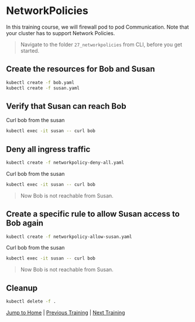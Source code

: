 # NetworkPolicies

In this training course, we will firewall pod to pod Communication. Note that your cluster has to support Network Policies.

>Navigate to the folder `27_networkpolicies` from CLI, before you get started. 

## Create the resources for Bob and Susan

```bash
kubectl create -f bob.yaml
kubectl create -f susan.yaml
```

## Verify that Susan can reach Bob

Curl bob from the susan
```bash
kubectl exec -it susan -- curl bob
```

## Deny all ingress traffic

```bash
kubectl create -f networkpolicy-deny-all.yaml
```

Curl bob from the susan
```bash
kubectl exec -it susan -- curl bob
```
>Now Bob is not reachable from Susan.

## Create a specific rule to allow Susan access to Bob again

```bash
kubectl create -f networkpolicy-allow-susan.yaml
```

Curl bob from the susan
```bash
kubectl exec -it susan -- curl bob
```
>Now Bob is not reachable from Susan.

## Cleanup

```bash
kubectl delete -f .
```

[Jump to Home](../README.md) | [Previous Training](../26_authorization/README.md) | [Next Training](../28_helm/README.md)